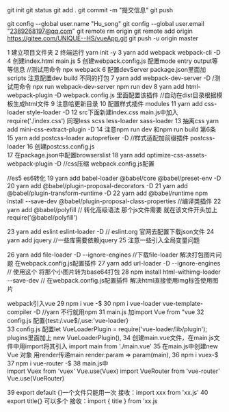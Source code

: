  git init
git status
git add .
git commit -m "提交信息"
git push

git config --global user.name "Hu_song"
git config --global user.email "2389268197@qq.com"
git remote rm origin
git remote add origin https://gitee.com/UNIQUE--HS/vueApp.git
git push -u origin master




1  建立项目文件夹
2  终端运行 yarn init -y
3  yarn add webpack webpack-cli -D
4  创建index.html  main.js
5  创建webpack.config.js  配置mode entry output等等信息  //测试用命令 npx webpack
6  配置devServer   package.json里面加scripts   注意配置dev   build  不同的打包
7  yarn add webpack-dev-server -D      /测试用命令 npx run webpack-dev-server   npm run dev
8  yarn add html-webpack-plugin -D    webpack.config.js 里面配置该插件 //自动在dist目录根据模板生成html文件
9  注意哈更新目录
10  配置样式插件  modules
11 yarn add css-loader  style-loader -D
12 src下面新建index.css    main.js中加入 require('./index.css')  同理less  scss  less-loader sass-loader
13 抽离css    yarn add mini-css-extract-plugin -D
14 注意npm run dev 和npm run build  第6条
15  yarn add postcss-loader  autoprefixer -D   //样式适配加前缀插件     postcss-loader
16  创建postcss.config.js     
17 在package.json中配置browserslist
18 yarn add optimize-css-assets-webpack-plugin -D   //css压缩    webpack.config.js配置

//es5 es6转化
19  yarn add babel-loader @babel/core @babel/preset-env -D  
20  yarn add @babel/plugin-proposal-decorators -D
21 yarn add @babel/plugin-transform-runtime -D
22 yarn add @babel/runtime
npm install --save-dev @babel/plugin-proposal-class-properties  //编译类插件
22 yarn add @babel/polyfill  //  转化高级语法  那个js文件需要  就在该文件开头加上require('@babel/polyfill')

23 yarn add eslint eslint-loader  -D   // eslint.org  官网去配置下载json文件
24 yarn add jquery  //一些库需要依赖jquery
25 注意一些引入全局变量问题

26 yarn add file-loader -D --ignore-engines   //下载file-loader  解决打包图片问题   在webpack.config.js配置插件
27  yarn add url-loader -D --ignore-engines // 使用这个  将那个小图片转为base64打包
28 npm install html-withimg-loader --save-dev // 在webpack.config.js配置插件  解决html直接使用img标签使用图片

webpack引入vue
29 npm i vue -$ 
30 npm i vue-loader vue-template-compiler -D  //yarn 不行就用npm
31 main.js 加import Vue from "vue
32 config.js  配置{test:/\.vue$/,use:'vue-loader}  
33 config.js  配置let VueLoaderPlugin = require('vue-loader/lib/plugin');  plugins里面加上 new VueLoaderPlugin(), 
34 创建main.vue文件，在main.js文件中用import将其引入  import main from './main.vue'
35 在main.js中创建new Vue 对象  用render传递main     render:param => param(main),
36  npm i vuex-$ 
37 npm i vue-router -$
38 main.js中  
    import Vuex from 'vuex'
    Vue.use(Vuex)
    import VueRouter from 'vue-router'
    Vue.use(VueRouter)

39 export default {}一个文件只能用一次  接收：import xxx from 'xx.js'
40 export title{}  可以多个  接收：import { title } from 'xx.js